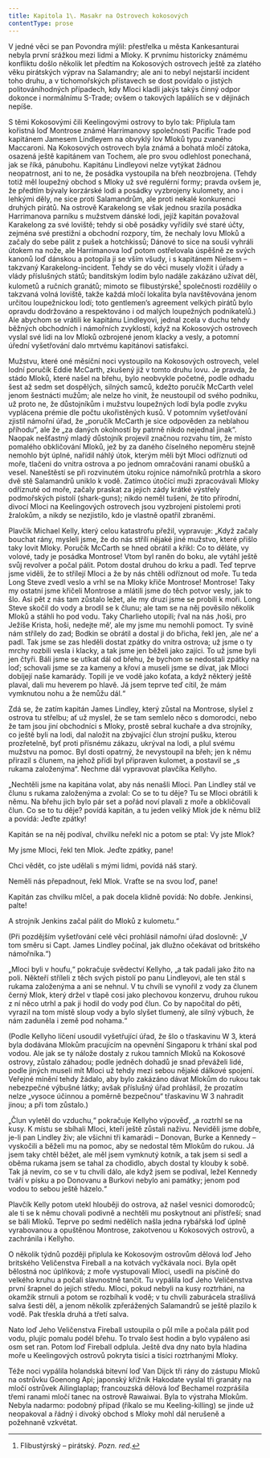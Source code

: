 ```yaml
---
title: Kapitola 1\. Masakr na Ostrovech kokosových
contentType: prose
---
```


<section>

V jedné věci se pan Povondra mýlil: přestřelka u města Kankesanturai nebyla první srážkou mezi lidmi a Mloky. K prvnímu historicky známému konfliktu došlo několik let předtím na Kokosových ostrovech ještě za zlatého věku pirátských výprav na Salamandry; ale ani to nebyl nejstarší incident toho druhu, a v tichomořských přístavech se dost povídalo o jistých politováníhodných případech, kdy Mloci kladli jakýs takýs činný odpor dokonce i normálnímu S-Trade; ovšem o takových lapáliích se v dějinách nepíše.

S těmi Kokosovými čili Keelingovými ostrovy to bylo tak: Připlula tam kořistná loď Montrose známé Harrimanovy společnosti Pacific Trade pod kapitánem Jamesem Lindleyem na obvyklý lov Mloků typu zvaného Maccaroni. Na Kokosových ostrovech byla známá a bohatá mločí zátoka, osazená ještě kapitánem van Tochem, ale pro svou odlehlost ponechaná, jak se říká, pánubohu. Kapitánu Lindleyovi nelze vytýkat žádnou neopatrnost, ani to ne, že posádka vystoupila na břeh neozbrojena. (Tehdy totiž měl loupežný obchod s Mloky už své regulérní formy; pravda ovšem je, že předtím bývaly korzárské lodi a posádky vyzbrojeny kulomety, ano i lehkými děly, ne sice proti Salamandrům, ale proti nekalé konkurenci druhých pirátů. Na ostrově Karakelong se však jednou srazila posádka Harrimanova parníku s mužstvem dánské lodi, jejíž kapitán považoval Karakelong za své loviště; tehdy si obě posádky vyřídily své staré účty, zejména své prestižní a obchodní rozpory, tím, že nechaly lovu Mloků a začaly do sebe pálit z pušek a hotchkissů; Dánové to sice na souši vyhráli útokem na nože, ale Harrimanova loď potom ostřelovala úspěšně ze svých kanonů loď dánskou a potopila ji se vším všudy, i s kapitánem Nielsem – takzvaný Karakelong-incident. Tehdy se do věci musely vložit i úřady a vlády příslušných států; banditským lodím bylo nadále zakázáno užívat děl, kulometů a ručních granátů; mimoto se flibustýrské[^47] společnosti rozdělily o takzvaná volná loviště, takže každá mločí lokalita byla navštěvována jenom určitou loupežnickou lodí; toto gentlemen’s agreement velkých pirátů bylo opravdu dodržováno a respektováno i od malých loupežných podnikatelů.) Ale abychom se vrátili ke kapitánu Lindleyovi, jednal zcela v duchu tehdy běžných obchodních i námořních zvyklostí, když na Kokosových ostrovech vyslal své lidi na lov Mloků ozbrojené jenom klacky a vesly, a potomní úřední vyšetřování dalo mrtvému kapitánovi satisfakci.

Mužstvu, které oné měsíční noci vystoupilo na Kokosových ostrovech, velel lodní poručík Eddie McCarth, zkušený již v tomto druhu lovu. Je pravda, že stádo Mloků, které našel na břehu, bylo neobvykle početné, podle odhadu šest až sedm set dospělých, silných samců, kdežto poručík McCarth velel jenom šestnácti mužům; ale nelze ho vinit, že neustoupil od svého podniku, už proto ne, že důstojníkům i mužstvu loupežných lodí byla podle zvyku vyplácena prémie dle počtu ukořistěných kusů. V potomním vyšetřování zjistil námořní úřad, že „poručík McCarth je sice odpověden za neblahou příhodu“, ale že „za daných okolností by patrně nikdo nejednal jinak“. Naopak nešťastný mladý důstojník projevil značnou rozvahu tím, že místo pomalého obkličování Mloků, jež by za daného číselného nepoměru stejně nemohlo být úplné, nařídil náhlý útok, kterým měli být Mloci odříznuti od moře, tlačeni do vnitra ostrova a po jednom omračováni ranami obušků a vesel. Naneštěstí se při rozvinutém útoku rojnice námořníků protrhla a skoro dvě stě Salamandrů uniklo k vodě. Zatímco útočící muži zpracovávali Mloky odříznuté od moře, začaly praskat za jejich zády krátké výstřely podmořských pistolí (shark-guns); nikdo neměl tušení, že tito přírodní, divocí Mloci na Keelingových ostrovech jsou vyzbrojeni pistolemi proti žralokům, a nikdy se nezjistilo, kdo je vlastně opatřil zbraněmi.

Plavčík Michael Kelly, který celou katastrofu přežil, vypravuje: „Když začaly bouchat rány, mysleli jsme, že do nás střílí nějaké jiné mužstvo, které přišlo taky lovit Mloky. Poručík McCarth se hned obrátil a křikl: Co to děláte, vy volové, tady je posádka Montrose! Vtom byl raněn do boku, ale vytáhl ještě svůj revolver a počal pálit. Potom dostal druhou do krku a padl. Teď teprve jsme viděli, že to střílejí Mloci a že by nás chtěli odříznout od moře. Tu teda Long Steve zvedl veslo a vrhl se na Mloky křiče Montrose! Montrose! Taky my ostatní jsme křičeli Montrose a mlátili jsme do těch potvor vesly, jak to šlo. Asi pět z nás tam zůstalo ležet, ale my druzí jsme se probili k moři. Long Steve skočil do vody a brodil se k člunu; ale tam se na něj pověsilo několik Mloků a stáhli ho pod vodu. Taky Charlieho utopili; řval na nás ‚hoši, pro Ježíše Krista, hoši, nedejte mě‘, ale my jsme mu nemohli pomoct. Ty svině nám střílely do zad; Bodkin se obrátil a dostal ji do břicha, řekl jen, ‚ale ne‘ a padl. Tak jsme se zas hleděli dostat zpátky do vnitra ostrova; už jsme o ty mrchy rozbili vesla i klacky, a tak jsme jen běželi jako zajíci. To už jsme byli jen čtyři. Báli jsme se utíkat dál od břehu, že bychom se nedostali zpátky na loď; schovali jsme se za kameny a křoví a museli jsme se dívat, jak Mloci dobíjejí naše kamarády. Topili je ve vodě jako koťata, a když některý ještě plaval, dali mu heverem po hlavě. Já jsem teprve teď cítil, že mám vymknutou nohu a že nemůžu dál.“

Zdá se, že zatím kapitán James Lindley, který zůstal na Montrose, slyšel z ostrova tu střelbu; ať už myslel, že se tam semlelo něco s domorodci, nebo že tam jsou jiní obchodníci s Mloky, prostě sebral kuchaře a dva strojníky, co ještě byli na lodi, dal naložit na zbývající člun strojní pušku, kterou prozřetelně, byť proti přísnému zákazu, ukrýval na lodi, a plul svému mužstvu na pomoc. Byl dosti opatrný, že nevystoupil na břeh; jen k němu přirazil s člunem, na jehož přídi byl připraven kulomet, a postavil se „s rukama založenýma“. Nechme dál vypravovat plavčíka Kellyho.

„Nechtěli jsme na kapitána volat, aby nás nenašli Mloci. Pan Lindley stál ve člunu s rukama založenýma a zvolal: Co se to tu děje? Tu se Mloci obrátili k němu. Na břehu jich bylo pár set a pořád noví plavali z moře a obkličovali člun. Co se to tu děje? povídá kapitán, a tu jeden veliký Mlok jde k němu blíž a povídá: Jeďte zpátky!

Kapitán se na něj podíval, chvilku neřekl nic a potom se ptal: Vy jste Mlok?

My jsme Mloci, řekl ten Mlok. Jeďte zpátky, pane!

Chci vědět, co jste udělali s mými lidmi, povídá náš starý.

Neměli nás přepadnout, řekl Mlok. Vraťte se na svou loď, pane!

Kapitán zas chvilku mlčel, a pak docela klidně povídá: No dobře. Jenkinsi, palte!

A strojník Jenkins začal pálit do Mloků z kulometu.“

(Při pozdějším vyšetřování celé věci prohlásil námořní úřad doslovně: „V tom směru si Capt. James Lindley počínal, jak dlužno očekávat od britského námořníka.“)

„Mloci byli v houfu,“ pokračuje svědectví Kellyho, „a tak padali jako žito na poli. Někteří stříleli z těch svých pistolí po panu Lindleyovi, ale ten stál s rukama založenýma a ani se nehnul. V tu chvíli se vynořil z vody za člunem černý Mlok, který držel v tlapě cosi jako plechovou konzervu, druhou rukou z ní něco utrhl a pak ji hodil do vody pod člun. Co by napočítal do pěti, vyrazil na tom místě sloup vody a bylo slyšet tlumený, ale silný výbuch, že nám zaduněla i země pod nohama.“

(Podle Kellyho líčení usoudil vyšetřující úřad, že šlo o třaskavinu W 3, která byla dodávána Mlokům pracujícím na opevnění Singaporu k trhání skal pod vodou. Ale jak se ty nálože dostaly z rukou tamních Mloků na Kokosové ostrovy, zůstalo záhadou; podle jedněch dohadů je snad převáželi lidé, podle jiných museli mít Mloci už tehdy mezi sebou nějaké dálkové spojení. Veřejné mínění tehdy žádalo, aby bylo zakázáno dávat Mlokům do rukou tak nebezpečné výbušné látky; avšak příslušný úřad prohlásil, že prozatím nelze „vysoce účinnou a poměrně bezpečnou“ třaskavinu W 3 nahradit jinou; a při tom zůstalo.)

„Člun vyletěl do vzduchu,“ pokračuje Kellyho výpověď, „a roztrhl se na kusy. K místu se sbíhali Mloci, kteří ještě zůstali naživu. Neviděli jsme dobře, je-li pan Lindley živ; ale všichni tři kamarádi – Donovan, Burke a Kennedy – vyskočili a běželi mu na pomoc, aby se nedostal těm Mlokům do rukou. Já jsem taky chtěl běžet, ale měl jsem vymknutý kotník, a tak jsem si sedl a oběma rukama jsem se tahal za chodidlo, abych dostal ty klouby k sobě. Tak já nevím, co se v tu chvíli dálo, ale když jsem se podíval, ležel Kennedy tváří v písku a po Donovanu a Burkovi nebylo ani památky; jenom pod vodou to sebou ještě házelo.“

Plavčík Kelly potom utekl hlouběji do ostrova, až našel vesnici domorodců; ale ti se k němu chovali podivně a nechtěli mu poskytnout ani přístřeší; snad se báli Mloků. Teprve po sedmi nedělích našla jedna rybářská loď úplně vyrabovanou a opuštěnou Montrose, zakotvenou u Kokosových ostrovů, a zachránila i Kellyho.

O několik týdnů později připlula ke Kokosovým ostrovům dělová loď Jeho britského Veličenstva Fireball a na kotvách vyčkávala noci. Byla opět bělostná noc úplňková; z moře vystupovali Mloci, usedli na písčině do velkého kruhu a počali slavnostně tančit. Tu vypálila loď Jeho Veličenstva první šrapnel do jejich středu. Mloci, pokud nebyli na kusy roztrháni, na okamžik strnuli a potom se rozbíhali k vodě; v tu chvíli zaburácela strašlivá salva šesti děl, a jenom několik zpřerážených Salamandrů se ještě plazilo k vodě. Pak třeskla druhá a třetí salva.

Nato loď Jeho Veličenstva Fireball ustoupila o půl míle a počala pálit pod vodu, plujíc pomalu podél břehu. To trvalo šest hodin a bylo vypáleno asi osm set ran. Potom loď Fireball odplula. Ještě dva dny nato byla hladina moře u Keelingových ostrovů pokryta tisíci a tisíci roztrhanými Mloky.

Téže noci vypálila holandská bitevní loď Van Dijck tři rány do zástupu Mloků na ostrůvku Goenong Api; japonský křižník Hakodate vyslal tři granáty na mločí ostrůvek Ailinglaplap; francouzská dělová loď Bechamel rozprášila třemi ranami mločí tanec na ostrově Rawaiwai. Byla to výstraha Mlokům. Nebyla nadarmo: podobný případ (říkalo se mu Keeling-killing) se jinde už neopakoval a řádný i divoký obchod s Mloky mohl dál nerušeně a požehnaně vzkvétat.

</section>

[^1]: Dubbeltje – drobná holandská mince. _Pozn. red_.

[^2]: Kampong – malajská vesnice s tržištěm. _Pozn. red_.

[^3]: Toddy – palmové víno. _Pozn. red_.

[^4]: Bedřich Golombek (1901–1961), čes. novinář a prozaik. _Pozn. red_.

[^5]: Edvard Valenta (1901–1978), čes. spisovatel a publicista. _Pozn. red_.

[^6]: Jan Eskymo Welzl (1848–1948), čes. cestovatel, vynálezce a dobrodruh. _Pozn. red_.

[^7]: Lambrekýny (hol.) – závěsy na okna a dveře. _Pozn. red_.

[^8]: Pozamentérie – pásková textilie určená k dekoraci. _Pozn. red_.

[^9]: Bezoár – usazenina v útrobách některých savců považovaná za léčivý prostředek. _Pozn. red_.

[^10]: YMCA – Young Men´s Christian Association, Křesťanské sdružení mladých mužů. _Pozn. red_.

[^11]: Schillerův rytíř – odkaz na baladu _Rukavička_ Friedricha Schillera. _Pozn. red_.

[^12]: Trader Horn – ve své době populární americký film o obchodníkovi Hornovi a jeho cestě do Afriky. _Pozn. red_.

[^13]: Reptilia (lat.) – plazi. _Pozn. red_.

[^14]: Nereidky – mořské víly. _Pozn. red_.

[^15]: Pelagiál – vody osídlené planktonem. _Pozn. red_.

[^16]: „Zázrační“ koně z chovu něm. podnikatele Kralle, kteří údajně uměli počítat a výsledky oznamovali údery kopyt. _Pozn. red_.

[^17]: Mae West – amer. herečka, sex-symbol 30. let. 20. stol. _Pozn. red_.

[^18]: V praxi, v akci. _Pozn. red_.

[^19]: Lemurie – bájný světadíl (podobně jako Atlantida), měl se rozkládat v Indickém oceánu. _Pozn. red_.

[^20]: Zábava, rozptýlení. _Pozn. red_.

[^21]: Využití, zneužití. _Pozn. red_.

[^22]: Pojištění. _Pozn. red_.

[^23]: Živočich pracující, vyrábějící. _Pozn. red_.

[^24]: Mlok a německý národ. _Pozn. red_.

[^25]: Vývoj obojživelníků za fašismu. _Pozn. red_.

[^26]: Trade Unie – zaměstnanecké odbory. _Pozn. red_.

[^27]: Barkasa – člun sloužící zejména pro dopravu mezi kotvící lodí a břehem. _Pozn. red_.

[^28]: Je to podivín. _Pozn. red_.

[^29]: Zpráva o tělesných schopnostech Mloků. _Pozn. red_.

[^30]: Xeróza (řec.) – chorobná suchost. _Pozn. red_.

[^31]: François Coppé (1842–1908), franc. básník. _Pozn. red_.

[^32]: Basic English – jazyk se zásobou 850 slov, který byl vytvořen v roce 1929. _Pozn. red_.

[^33]: Ušlechtilý jazyk latinský. _Pozn. red_.

[^34]: Svět pozemský. _Pozn. red_.

[^35]: Měnový systém založený na dvou drahých kovech, na zlatě a stříbře. _Pozn. red_.

[^36]: Právě tím. _Pozn. red_.

[^37]: Podivuhodná díla boží. _Pozn. red_.

[^38]: Monismus (řec.) – filozofická koncepce, podle níž je základem všeho jediná podstata. _Pozn. red_.

[^39]: Mloci, pryč se Židy! _Pozn. red_.

[^40]: Hej, vy, … co tady hledáte? _Pozn. red_.

[^41]: Starosta a poslanec. _Pozn. red_.

[^42]: Auspicie – výhlídka, naděje. _Pozn. red_.

[^43]: Ženerózní (z franc.) – velkodušný, šlechetný. _Pozn. red_.

[^44]: Chudáček, … on je tak ošklivý! _Pozn. red_.

[^45]: Lac Léman – Ženevské jezero. _Pozn. red_.

[^46]: Mikádo/správně mikado (jap.) – titul jap. císařů. _Pozn. red_.

[^47]: Flibustýrský – pirátský. _Pozn. red_.

[^48]: Torpédoborec. _Pozn. red_.

[^49]: Konflagrace – vzplanutí, vypuknutí (zde války). _Pozn. red_.

[^50]: Kombatant (franc.) – vojín s bojovým posláním. _Pozn. red_.

[^51]: Berta – dělo. _Pozn. red_.

[^52]: Takových úspěchů dosahují jen němečtí mloci. _Pozn. red_.

[^53]: Zánik lidstva. _Pozn. red_.

[^54]: Abyssal/abysál (řec.) – označení pro nejhlubší dno oceánu nebo hlubokých jezer. _Pozn. red_.

[^55]: Mene tekel (aram.) – napomenutí, jímž byl údajně babylonskému králi Balsazarovi předpovězen pád jeho říše; přeneseně výstraha, varování. _Pozn. red_.

[^56]: Mediokrita (lat.) – prostřednost. _Pozn. red_.

[^57]: Wady/vádí (arab.) – vyschlá koryta řek, naplněná vodou jen v určitých ročních obdobích. _Pozn. red_.

[^58]: Dossier – desky na listiny, svazek listin. _Pozn. red_.

[^59]: Árie z opery J. Offenbacha Hoffmannovy povídky, pův. píseň benátských gondoliérů. _Pozn. red_.

[^60]: Kris – dýka s vlnkovitým ostřím. _Pozn. red_.
